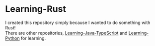 # Learning-Rust

I created this repository simply because I wanted to do something with Rust!  
There are other repositories, [Learning-Java-TypeScript](https://github.com/bella2391/Learning-Java-TypeScript.git) and [Learning-Python](https://github.com/bella2391/Learning-Python.git) for learning.  
